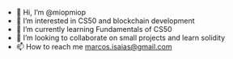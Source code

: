 - 👋 Hi, I’m @miopmiop
- 👀 I’m interested in CS50 and blockchain development
- 🌱 I’m currently learning Fundamentals of CS50
- 💞️ I’m looking to collaborate on small projects and learn solidity
- 📫 How to reach me marcos.isaias@gmail.com

<!---
miopmiop/miopmiop is a ✨ special ✨ repository because its `README.md` (this file) appears on your GitHub profile.
You can click the Preview link to take a look at your changes.
--->
